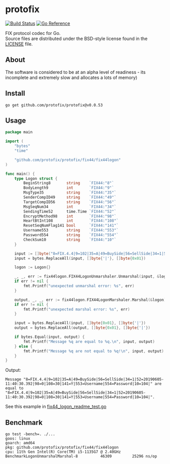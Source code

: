 # protofix

[![Build Status](https://cloud.drone.io/api/badges/protofix/protofix/status.svg)](https://cloud.drone.io/protofix/protofix)
[![Go Reference](https://pkg.go.dev/badge/github.com/protofix/protofix.svg)](https://pkg.go.dev/github.com/protofix/protofix)

FIX protocol codec for Go.  
Source files are distributed under the BSD-style license
found in the [LICENSE](./LICENSE) file.

## About

The software is considered to be at an alpha level of readiness -
its incomplete and extremely slow and allocates a lots of memory)

## Install

    go get github.com/protofix/protofix@v0.0.53

## Usage

```go
package main

import (
    "bytes"
    "time"

    "github.com/protofix/protofix/fix44/fix44logon"
)

func main() {
    type Logon struct {
        BeginString8       string    `FIX44:"8"`
        BodyLength9        int       `FIX44:"9"`
        MsgType35          string    `FIX44:"35"`
        SenderCompID49     string    `FIX44:"49"`
        TargetCompID56     string    `FIX44:"56"`
        MsgSeqNum34        int       `FIX44:"34"`
        SendingTime52      time.Time `FIX44:"52"`
        EncryptMethod98    int       `FIX44:"98"`
        HeartBtInt108      int       `FIX44:"108"`
        ResetSeqNumFlag141 bool      `FIX44:"141"`
        Username553        string    `FIX44:"553"`
        Password554        string    `FIX44:"554"`
        CheckSum10         string    `FIX44:"10"`
    }

    input := []byte("8=FIX.4.4|9=102|35=A|49=BuySide|56=SellSide|34=1|52=20190605-11:40:30.392|98=0|108=30|141=Y|553=Username|554=Password|10=104|")
    input = bytes.ReplaceAll(input, []byte{'|'}, []byte{0x01})

    logon := Logon{}

    _, _, err := fix44logon.FIX44LogonUnmarshaler.Unmarshal(input, &logon)
    if err != nil {
        fmt.Printf("unexpected unmarshal error: %s", err)
    }

    output, _, _, err := fix44logon.FIX44LogonMarshaler.Marshal(&logon)
    if err != nil {
        fmt.Printf("unexpected marshal error: %s", err)
    }

    input = bytes.ReplaceAll(input, []byte{0x01}, []byte{'|'})
    output = bytes.ReplaceAll(output, []byte{0x01}, []byte{'|'})

    if bytes.Equal(input, output) {
        fmt.Printf("Message %q are equal to %q.\n", input, output)
    } else {
        fmt.Printf("Message %q are not equal to %q!\n", input, output)
    }
}
```

Output:

```
Message "8=FIX.4.4|9=102|35=A|49=BuySide|56=SellSide|34=1|52=20190605-11:40:30.392|98=0|108=30|141=Y|553=Username|554=Password|10=104|" are equal to "8=FIX.4.4|9=102|35=A|49=BuySide|56=SellSide|34=1|52=20190605-11:40:30.392|98=0|108=30|141=Y|553=Username|554=Password|10=104|".
```

See this example in [fix44_logon_readme_test.go][]

[fix44_logon_readme_test.go]: ./fix44/fix44logon/fix44_logon_readme_test.go#L15

## Benchmark

```
go test -bench=. ./...
goos: linux
goarch: amd64
pkg: github.com/protofix/protofix/fix44/fix44logon
cpu: 11th Gen Intel(R) Core(TM) i5-1135G7 @ 2.40GHz
BenchmarkLogonUnmarshalMarshal-8          46309         25296 ns/op
```
